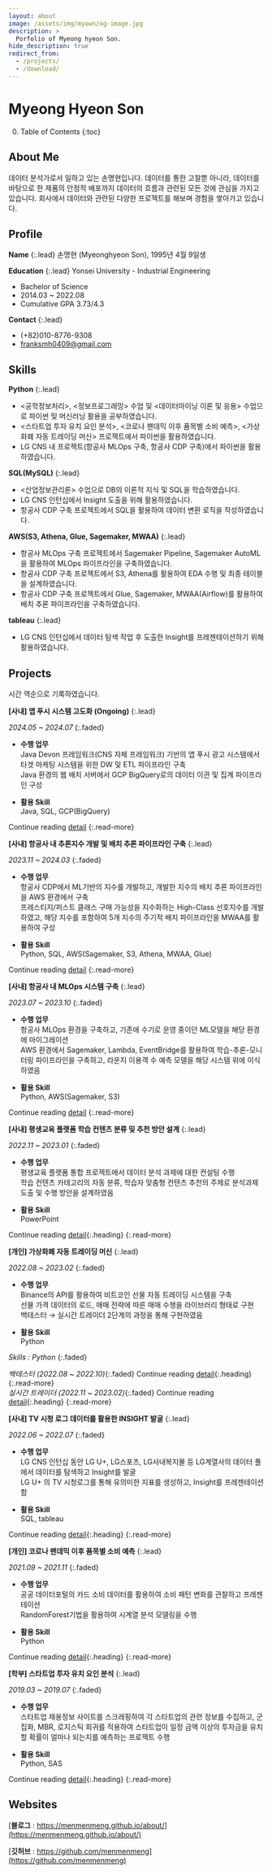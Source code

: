 ```yaml
---
layout: about
image: /assets/img/myown/og-image.jpg
description: >
  Porfolio of Myeong hyeon Son.
hide_description: true
redirect_from:
  - /projects/
  - /download/
---
```


# Myeong Hyeon Son

<!--author-->

0. Table of Contents
{:toc}

## About Me

데이터 분석가로서 일하고 있는 손명현입니다. 데이터를 통한 고찰뿐 아니라, 데이터를 바탕으로 한 제품의 안정적 배포까지 데이터의 흐름과 관련된 모든 것에 관심을 가지고 있습니다. 회사에서 데이터와 관련된 다양한 프로젝트를 해보며 경험을 쌓아가고 있습니다.

## Profile

__Name__
{:.lead}
손명현 (Myeonghyeon Son), 1995년 4월 9일생


__Education__
{:.lead}
Yonsei University - Industrial Engineering

- Bachelor of Science
- 2014.03 ~ 2022.08
- Cumulative GPA 3.73/4.3


__Contact__
{:.lead}
- (+82)010-8776-9308
- franksmh0409@gmail.com


## Skills

__Python__
{:.lead}
- \<공학정보처리\>, \<정보프로그래밍\> 수업 및 \<데이터마이닝 이론 및 응용\> 수업으로 파이썬 및 머신러닝 활용을 공부하였습니다.
- \<스타트업 투자 유치 요인 분석\>, \<코로나 팬데믹 이후 품목별 소비 예측\>, \<가상화폐 자동 트레이딩 머신\> 프로젝트에서 파이썬을 활용하였습니다.
- LG CNS 내 프로젝트(항공사 MLOps 구축, 항공사 CDP 구축)에서 파이썬을 활용하였습니다.

__SQL(MySQL)__
{:.lead}
- <산업정보관리론> 수업으로 DB의 이론적 지식 및 SQL을 학습하였습니다.
- LG CNS 인턴십에서 Insight 도출을 위해 활용하였습니다.
- 항공사 CDP 구축 프로젝트에서 SQL을 활용하여 데이터 변환 로직을 작성하였습니다.

__AWS(S3, Athena, Glue, Sagemaker, MWAA)__
{:.lead}
- 항공사 MLOps 구축 프로젝트에서 Sagemaker Pipeline, Sagemaker AutoML을 활용하여 MLOps 파이프라인을 구축하였습니다.
- 항공사 CDP 구축 프로젝트에서 S3, Athena를 활용하여 EDA 수행 및 최종 테이블을 설계하였습니다.
- 항공사 CDP 구축 프로젝트에서 Glue, Sagemaker, MWAA(Airflow)를 활용하여 배치 추론 파이프라인을 구축하였습니다.

<!-- __GCP(BigQuery, Looker Studio)__
{:.lead}
- 앱 푸시 시스템 고도화 프로젝트(타겟팅 시스템 구축)에서 BigQuery를 활용하여 ETL 파이프라인을 구축하였으며 Looker Studio를 활용하여 대시보드를 구축하였습니다. -->

__tableau__
{:.lead}
- LG CNS 인턴십에서 데이터 탐색 작업 후 도출한 Insight를 프레젠테이션하기 위해 활용하였습니다.



## Projects

시간 역순으로 기록하였습니다.

__[사내] 앱 푸시 시스템 고도화 (Ongoing)__
{:.lead}

_2024\.05 ~ 2024\.07_
{:.faded}

- __수행 업무__<br>
  Java Devon 프레임워크(CNS 자체 프레임워크) 기반의 앱 푸시 광고 시스템에서 타겟 마케팅 시스템을 위한 DW 및 ETL 파이프라인 구축<br>
  Java 환경의 웹 배치 서버에서 GCP BigQuery로의 데이터 이관 및 집계 파이프라인 구성

- __활용 Skill__<br>
  Java, SQL, GCP(BigQuery)


Continue reading [detail](projects/app-push-targeting-system-development.md)
{:.read-more}



__[사내] 항공사 내 추론지수 개발 및 배치 추론 파이프라인 구축__
{:.lead}

_2023\.11 ~ 2024\.03_
{:.faded}

- __수행 업무__<br>
  항공사 CDP에서 ML기반의 지수를 개발하고, 개발한 지수의 배치 추론 파이프라인을 AWS 환경에서 구축<br>
  프레스티지/퍼스트 클래스 구매 가능성을 지수화하는 High-Class 선호지수를 개발하였고, 해당 지수를 포함하여 5개 지수의 주기적 배치 파이프라인을 MWAA를 활용하여 구성

- __활용 Skill__<br>
  Python, SQL, AWS(Sagemaker, S3, Athena, MWAA, Glue)


Continue reading [detail](projects/airline-feature-development.md)
{:.read-more}



__[사내] 항공사 내 MLOps 시스템 구축__
{:.lead}

_2023\.07 ~ 2023\.10_
{:.faded}

- __수행 업무__<br>
  항공사 MLOps 환경을 구축하고, 기존에 수기로 운영 중이던 ML모델을 해당 환경에 마이그레이션<br>
  AWS 환경에서 Sagemaker, Lambda, EventBridge를 활용하여 학습-추론-모니터링 파이프라인을 구축하고, 라운지 이용객 수 예측 모델을 해당 시스템 위에 이식하였음

- __활용 Skill__<br>
  Python, AWS(Sagemaker, S3)


Continue reading [detail](projects/airline-mlops-system-development.md)
{:.read-more}



__[사내] 평생교육 플랫폼 학습 컨텐츠 분류 및 추천 방안 설계__
{:.lead}

_2022\.11 ~ 2023\.01_
{:.faded}

- __수행 업무__<br>
  평생교육 플랫폼 통합 프로젝트에서 데이터 분석 과제에 대한 컨설팅 수행<br>
  학습 컨텐츠 카테고리의 자동 분류, 학습자 맞춤형 컨텐츠 추천의 주제로 분석과제 도출 및 수행 방안을 설계하였음

- __활용 Skill__<br>
  PowerPoint


Continue reading [detail](projects/lifelong-edu-platform.md){:.heading}
{:.read-more}



__[개인] 가상화폐 자동 트레이딩 머신__
{:.lead}

_2022\.08 ~ 2023\.02_
{:.faded}

- __수행 업무__<br>
  Binance의 API를 활용하여 비트코인 선물 자동 트레이딩 시스템을 구축<br>
  선물 가격 데이터의 로드, 매매 전략에 따른 매매 수행을 라이브러리 형태로 구현<br>
  백테스터 &rarr; 실시간 트레이더 2단계의 과정을 통해 구현하였음

- __활용 Skill__<br>
  Python


_Skills : Python_
{:.faded}


_백테스터 (2022\.08 ~ 2022\.10)_{:.faded} Continue reading [detail](projects/binance-auto-trader-backtester.md){:.heading}
{:.read-more}  
_실시간 트레이더 (2022\.11 ~ 2023\.02)_{:.faded} Continue reading [detail](projects/binance-auto-trader-realtime.md){:.heading}
{:.read-more}  



__[사내] TV 시청 로그 데이터를 활용한 INSIGHT 발굴__
{:.lead}

_2022\.06 ~ 2022\.07_
{:.faded}

- __수행 업무__<br>
  LG CNS 인턴십 동안 LG U+, LG스포츠, LG사내복지몰 등 LG계열사의 데이터 풀에서 데이터를 탐색하고 Insight를 발굴<br>
  LG U+ 의 TV 시청로그를 통해 유의미한 지표를 생성하고, Insight를 프레젠테이션함

- __활용 Skill__<br>
  SQL, tableau


Continue reading [detail](projects/uptv-log.md){:.heading}
{:.read-more}



__[개인] 코로나 팬데믹 이후 품목별 소비 예측__
{:.lead}

_2021\.09 ~ 2021\.11_
{:.faded}

- __수행 업무__<br>
  공공 데이터포털의 카드 소비 데이터를 활용하여 소비 패턴 변화를 관찰하고 프레젠테이션<br>
  RandomForest기법을 활용하여 시계열 분석 모델링을 수행

- __활용 Skill__<br>
  Python


Continue reading [detail](projects/forecast-after-covid.md){:.heading}
{:.read-more}



__[학부] 스타트업 투자 유치 요인 분석__
{:.lead}

_2019\.03 ~ 2019\.07_
{:.faded}

- __수행 업무__<br>
  스타트업 채용정보 사이트를 스크래핑하여 각 스타트업의 관련 정보를 수집하고, 군집화, MBR, 로지스틱 회귀를 적용하여 스타트업이 일정 금액 이상의 투자금을 유치할 확률이 얼마나 되는지를 예측하는 프로젝트 수행

- __활용 Skill__<br>
  Python, SAS


Continue reading [detail](projects/startup-investment.md){:.heading}
{:.read-more}



## Websites

[__블로그__ : https://menmenmeng.github.io/about/](https://menmenmeng.github.io/about/)

[__깃허브__ : https://github.com/menmenmeng](https://github.com/menmenmeng)


<!-- [__Blog__](https://menmenmeng.github.io)
{:.lead}
데이터 분석 관련된 지식들과 취미생활을 공유하기 위해 만든 블로그 페이지입니다.
이거 hydejack 예시 파일들 아직 남아있음, 이거 지워주기. -->